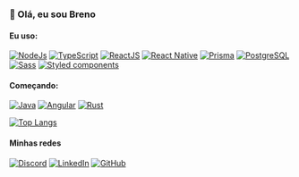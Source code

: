 ### 👋 Olá, eu sou Breno

#### Eu uso:

[<img src='https://img.shields.io/badge/Node%20js-339933?style=for-the-badge&logo=nodedotjs&logoColor=white' alt='NodeJs'/>](https://nodejs.org/en)
[<img src='https://img.shields.io/badge/typescript-%23007ACC.svg?style=for-the-badge&logo=typescript&logoColor=white' alt='TypeScript'/>](https://www.typescriptlang.org)
[<img src='https://img.shields.io/badge/React-20232A?style=for-the-badge&logo=react&logoColor=61DAFB' alt='ReactJS' />](https://reactjs.org/)
[<img src='https://img.shields.io/badge/React_Native-20232A?style=for-the-badge&logo=react&logoColor=61DAFB' alt='React Native'/>](https://reactnative.dev/)
[<img src='https://img.shields.io/badge/Prisma-3982CE?style=for-the-badge&logo=Prisma&logoColor=white' alt='Prisma' />]()
[<img src='https://img.shields.io/badge/PostgreSQL-316192?style=for-the-badge&logo=postgresql&logoColor=white' alt='PostgreSQL' />](https://www.prisma.io)
[<img src='https://img.shields.io/badge/Sass-CC6699?style=for-the-badge&logo=sass&logoColor=white' alt='Sass' />](https://sass-lang.com)
[<img src='https://img.shields.io/badge/styled--components-DB7093?style=for-the-badge&logo=styled-components&logoColor=white' alt='Styled components' />](https://styled-components.com)

#### Começando:

[<img src='https://img.shields.io/badge/Java-ED8B00?style=for-the-badge&logo=openjdk&logoColor=white' alt='Java' />](https://www.java.com)
[<img src='https://img.shields.io/badge/Angular-DD0031?style=for-the-badge&logo=angular&logoColor=white' alt='Angular' />](https://angular.dev)
[<img src='https://img.shields.io/badge/Rust-000000?style=for-the-badge&logo=rust&logoColor=white' alt='Rust' />](https://www.rust-lang.org)

[![Top Langs](https://github-readme-stats.vercel.app/api/top-langs/?username=VDRBreno&layout=compact&theme=react)](https://github.com/anuraghazra/github-readme-stats)

#### Minhas redes

[<img src='https://img.shields.io/badge/Discord-7289DA?style=for-the-badge&logo=discord&logoColor=white' alt='Discord' />](https://discord.com/users/604416432771563530)
[<img src='https://img.shields.io/badge/LinkedIn-0077B5?style=for-the-badge&logo=linkedin&logoColor=white' alt='LinkedIn' />](https://www.linkedin.com/in/breno-vitor/)
[<img src='https://img.shields.io/badge/GitHub-100000?style=for-the-badge&logo=github&logoColor=white' alt='GitHub' />](https://github.com/VDRBreno)
